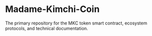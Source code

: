 # Madame-Kimchi-Coin
The primary repository for the MKC token smart contract, ecosystem protocols, and technical documentation.
